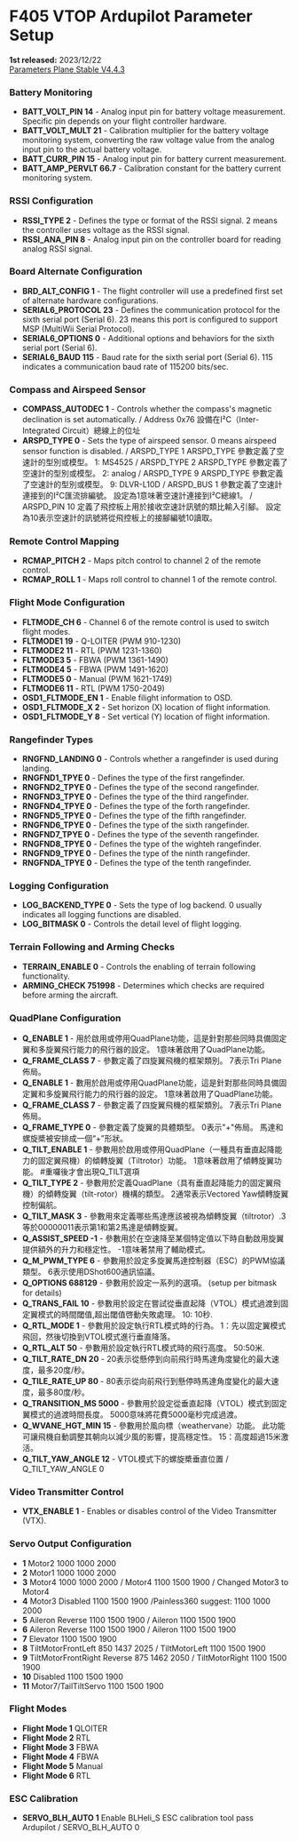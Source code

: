 # F405 VTOP Ardupilot Parameter Setup

**1st released:** 2023/12/22  
[Parameters Plane Stable V4.4.3](https://ardupilot.org/plane/docs/parameters-Plane-stable-V4.4.3.html)

### Battery Monitoring
- **BATT_VOLT_PIN 14** - Analog input pin for battery voltage measurement. Specific pin depends on your flight controller hardware.
- **BATT_VOLT_MULT 21** - Calibration multiplier for the battery voltage monitoring system, converting the raw voltage value from the analog input pin to the actual battery voltage.
- **BATT_CURR_PIN 15** - Analog input pin for battery current measurement.
- **BATT_AMP_PERVLT 66.7** - Calibration constant for the battery current monitoring system.

### RSSI Configuration
- **RSSI_TYPE 2** - Defines the type or format of the RSSI signal. 2 means the controller uses voltage as the RSSI signal.
- **RSSI_ANA_PIN 8** - Analog input pin on the controller board for reading analog RSSI signal.

### Board Alternate Configuration
- **BRD_ALT_CONFIG 1** - The flight controller will use a predefined first set of alternate hardware configurations.
- **SERIAL6_PROTOCOL 23** - Defines the communication protocol for the sixth serial port (Serial 6). 23 means this port is configured to support MSP (MultiWii Serial Protocol).
- **SERIAL6_OPTIONS 0** - Additional options and behaviors for the sixth serial port (Serial 6).
- **SERIAL6_BAUD 115** - Baud rate for the sixth serial port (Serial 6). 115 indicates a communication baud rate of 115200 bits/sec.

### Compass and Airspeed Sensor
- **COMPASS_AUTODEC 1** - Controls whether the compass's magnetic declination is set automatically.
/ Address 0x76 設備在I²C（Inter-Integrated Circuit）總線上的位址
- **ARSPD_TYPE 0** - Sets the type of airspeed sensor. 0 means airspeed sensor function is disabled.
/ ARSPD_TYPE 1 ARSPD_TYPE 參數定義了空速計的型別或模型。 1: MS4525
/ ARSPD_TYPE 2 ARSPD_TYPE 參數定義了空速計的型別或模型。 2: analog
/ ARSPD_TYPE 9 ARSPD_TYPE 參數定義了空速計的型別或模型。 9: DLVR-L10D
/ ARSPD_BUS 1 參數定義了空速計連接到的I²C匯流排編號。 設定為1意味著空速計連接到I²C總線1。
/ ARSPD_PIN 10 定義了飛控板上用於接收空速計訊號的類比輸入引腳。 設定為10表示空速計的訊號將從飛控板上的接腳編號10讀取。

### Remote Control Mapping
- **RCMAP_PITCH 2** - Maps pitch control to channel 2 of the remote control.
- **RCMAP_ROLL 1** - Maps roll control to channel 1 of the remote control.

### Flight Mode Configuration
- **FLTMODE_CH 6** - Channel 6 of the remote control is used to switch flight modes.
- **FLTMODE1 19** - Q-LOITER (PWM 910-1230)
- **FLTMODE2 11** - RTL (PWM 1231-1360)
- **FLTMODE3 5** - FBWA (PWM 1361-1490)
- **FLTMODE4 5** - FBWA (PWM 1491-1620)
- **FLTMODE5 0** - Manual (PWM 1621-1749)
- **FLTMODE6 11** - RTL (PWM 1750-2049)
- **OSD1_FLTMODE_EN 1** - Enable filight information to OSD.
- **OSD1_FLTMODE_X 2** - Set horizon (X) location of flight information.
- **OSD1_FLTMODE_Y 8** - Set vertical (Y) location of flight information.

### Rangefinder Types
- **RNGFND_LANDING 0** - Controls whether a rangefinder is used during landing.
- **RNGFND1_TPYE 0** - Defines the type of the first rangefinder.
- **RNGFND2_TPYE 0** - Defines the type of the second rangefinder.
- **RNGFND3_TPYE 0** - Defines the type of the third rangefinder.
- **RNGFND4_TPYE 0** - Defines the type of the forth rangefinder.
- **RNGFND5_TPYE 0** - Defines the type of the fifth rangefinder.
- **RNGFND6_TPYE 0** - Defines the type of the sixth rangefinder.
- **RNGFND7_TPYE 0** - Defines the type of the seventh rangefinder.
- **RNGFND8_TPYE 0** - Defines the type of the wighteh rangefinder.
- **RNGFND9_TPYE 0** - Defines the type of the ninth rangefinder.
- **RNGFNDA_TPYE 0** - Defines the type of the tenth rangefinder.

### Logging Configuration
- **LOG_BACKEND_TYPE 0** - Sets the type of log backend. 0 usually indicates all logging functions are disabled.
- **LOG_BITMASK 0** - Controls the detail level of flight logging.

### Terrain Following and Arming Checks
- **TERRAIN_ENABLE 0** - Controls the enabling of terrain following functionality.
- **ARMING_CHECK 751998** - Determines which checks are required before arming the aircraft.

### QuadPlane Configuration
- **Q_ENABLE 1** - 用於啟用或停用QuadPlane功能，這是針對那些同時具備固定翼和多旋翼飛行能力的飛行器的設定。 1意味著啟用了QuadPlane功能。
- **Q_FRAME_CLASS 7** - 參數定義了四旋翼飛機的框架類別。 7表示Tri Plane佈局。
- **Q_ENABLE 1** - 數用於啟用或停用QuadPlane功能，這是針對那些同時具備固定翼和多旋翼飛行能力的飛行器的設定。 1意味著啟用了QuadPlane功能。
- **Q_FRAME_CLASS 7** - 參數定義了四旋翼飛機的框架類別。 7表示Tri Plane佈局。
- **Q_FRAME_TYPE 0** - 參數定義了旋翼的具體類型。 0表示"+"佈局。 馬達和螺旋槳被安排成一個“+”形狀。
- **Q_TILT_ENABLE 1** - 參數用於啟用或停用QuadPlane（一種具有垂直起降能力的固定翼飛機）的傾轉旋翼（Tiltrotor）功能。 1意味著啟用了傾轉旋翼功能。 #重囉後才會出現Q_TILT選項
- **Q_TILT_TYPE 2** - 參數用於定義QuadPlane（具有垂直起降能力的固定翼飛機）的傾轉旋翼（tilt-rotor）機構的類型。 2通常表示Vectored Yaw傾轉旋翼控制偏航。
- **Q_TILT_MASK 3** - 參數用來定義哪些馬達應該被視為傾轉旋翼（tiltrotor）.3等於00000011表示第1和第2馬達是傾轉旋翼。
- **Q_ASSIST_SPEED -1** - 參數用於在空速降至某個特定值以下時自動啟用旋翼提供額外的升力和穩定性。 -1意味著禁用了輔助模式。
- **Q_M_PWM_TYPE 6** - 參數用於設定多旋翼馬達控制器（ESC）的PWM協議類型。 6表示使用DShot600通訊協議。
- **Q_OPTIONS 688129** - 參數用於設定一系列的選項。 (setup per bitmask for details)
- **Q_TRANS_FAIL 10** - 參數用於設定在嘗試從垂直起降（VTOL）模式過渡到固定翼模式的時間閾值,超出閾值啓動失敗處理。 10: 10秒.
- **Q_RTL_MODE 1** - 參數用於設定執行RTL模式時的行為。 1：先以固定翼模式飛回，然後切換到VTOL模式進行垂直降落。
- **Q_RTL_ALT 50** - 參數用於設定執行RTL模式時的飛行高度。 50:50米.
- **Q_TILT_RATE_DN 20** - 20表示從懸停到向前飛行時馬達角度變化的最大速度，最多20度/秒。
- **Q_TILE_RATE_UP 80** - 80表示從向前飛行到懸停時馬達角度變化的最大速度，最多80度/秒。
- **Q_TRANSITION_MS 5000** - 參數用於設定從垂直起降（VTOL）模式到固定翼模式的過渡時間長度。 5000意味將花費5000毫秒完成過渡。
- **Q_WVANE_HGT_MIN 15** - 參數用於風向標（weathervane）功能。 此功能可讓飛機自動調整其朝向以減少風的影響，提高穩定性。 15：高度超過15米激活。
- **Q_TILT_YAW_ANGLE 12** - VTOL模式下的螺旋槳垂直位置
/ Q_TILT_YAW_ANGLE 0

### Video Transmitter Control
- **VTX_ENABLE 1** - Enables or disables control of the Video Transmitter (VTX).

### Servo Output Configuration
- **1** Motor2 1000 1000 2000
- **2** Motor1 1000 1000 2000
- **3** Motor4 1000 1000 2000
/ Motor4 1100 1500 1900
/ Changed Motor3 to Motor4
- **4** Motor3 Disabled 1100 1500 1900 /Painless360 suggest: 1100 1000 2000
- **5** Aileron Reverse 1100 1500 1900
/ Aileron 1100 1500 1900
- **6** Aileron Reverse 1100 1500 1900
/ Aileron 1100 1500 1900
- **7** Elevator 1100 1500 1900
- **8** TiltMotorFrontLeft 850 1437 2025
/ TiltMotorLeft 1100 1500 1900
- **9** TiltMotorFrontRight Reverse 875 1462 2050
/ TiltMotorRight 1100 1500 1900
- **10** Disabled 1100 1500 1900
- **11** Motor7/TailTiltServo 1100 1500 1900

### Flight Modes
- **Flight Mode 1** QLOITER
- **Flight Mode 2** RTL
- **Flight Mode 3** FBWA
- **Flight Mode 4** FBWA
- **Flight Mode 5** Manual
- **Flight Mode 6** RTL

### ESC Calibration
- **SERVO_BLH_AUTO 1** Enable BLHeli_S ESC calibration tool pass Ardupilot
/ SERVO_BLH_AUTO 0
